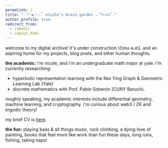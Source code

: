 ```yaml
---
permalink: /
title: "𓇢𓆸❀𓏲𓇬₊˚ nicole’s brain garden ‧₊˚𖤣𖥧‧⚘༉˚."
author_profile: true
redirect_from: 
  - /about/
  - /about.html
---
```


welcome to my digital archive! it's under construction \\(\mu-a.e\\). and an aspiring home for my projects, blog posts, and other human thoughts. 

**the academic:** i'm nicole, and i'm an undergraduate math major at yale. i'm currently researching:
* hyperbolic representation learning with the Rex Ying Graph & Geometric Learning Lab (Yale)
* discrete mathematics with Prof. Pablo Soberón (CUNY Baruch). 

roughly speaking, my academic interests include differential geometry, machine learning, and cryptography. i'm curious about web3 / ZK and ergodic theory!

my brief CV is [here](cv/ "cv").

**the fun:** playing bass & all things music, rock climbing, a dying love of painting, books that feel more like work than fun these days, long runs, fishing, taking naps!
